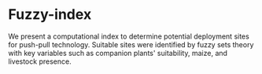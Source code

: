 # Fuzzy-index
We present a computational index to determine potential deployment sites for push-pull technology. Suitable sites were identified by fuzzy sets theory with key variables such as companion plants' suitability, maize, and livestock presence.
